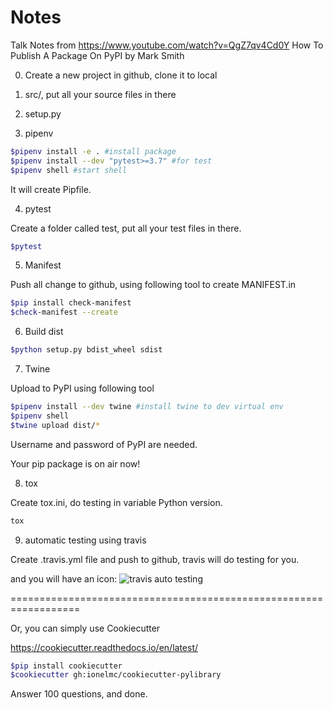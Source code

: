 # Notes

Talk Notes from https://www.youtube.com/watch?v=QgZ7qv4Cd0Y
How To Publish A Package On PyPI
by Mark Smith

0. Create a new project in github, clone it to local

1. src/, put all your source files in there

2. setup.py

3. pipenv

```bash
$pipenv install -e . #install package
$pipenv install --dev "pytest>=3.7" #for test
$pipenv shell #start shell
```

It will create Pipfile.

4. pytest

Create a folder called test, put all your test files in there.

```bash
$pytest
```

5. Manifest

Push all change to github, using following tool to create MANIFEST.in

```bash
$pip install check-manifest
$check-manifest --create
```

6. Build dist

```bash
$python setup.py bdist_wheel sdist
```

7. Twine

Upload to PyPI using following tool

```bash
$pipenv install --dev twine #install twine to dev virtual env
$pipenv shell
$twine upload dist/*
```

Username and password of PyPI are needed.

Your pip package is on air now!

8. tox

Create tox.ini, do testing in variable Python version.

```bash
tox
```

9. automatic testing using travis

Create .travis.yml file and push to github, travis will do testing for you.

and you will have an icon: ![travis auto testing](https://travis-ci.org/liusida/sida.svg?branch=master)


==================================================================

Or, you can simply use Cookiecutter

https://cookiecutter.readthedocs.io/en/latest/

```bash
$pip install cookiecutter
$cookiecutter gh:ionelmc/cookiecutter-pylibrary
```

Answer 100 questions, and done.
